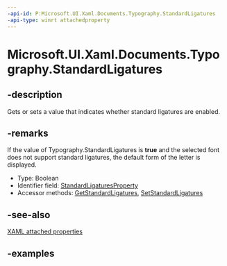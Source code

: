 ```yaml
---
-api-id: P:Microsoft.UI.Xaml.Documents.Typography.StandardLigatures
-api-type: winrt attachedproperty
---
```


# Microsoft.UI.Xaml.Documents.Typography.StandardLigatures

<!--
see GetStandardLigatures, and SetStandardLigatures
-->

## -description

Gets or sets a value that indicates whether standard ligatures are enabled.

## -remarks

If the value of Typography.StandardLigatures is **true** and the selected font does not support standard ligatures, the default form of the letter is displayed.

<ul><li>Type: Boolean</li><li>Identifier field: <a href="/uwp/api/windows.ui.xaml.documents.typography.standardligaturesproperty">StandardLigaturesProperty</a></li><li>Accessor methods: <a href="/uwp/api/windows.ui.xaml.documents.typography.getstandardligatures">GetStandardLigatures</a>, <a href="/uwp/api/windows.ui.xaml.documents.typography.setstandardligatures">SetStandardLigatures</a></li></ul>

## -see-also

[XAML attached properties](/windows/uwp/xaml-platform/attached-properties-overview)

## -examples


